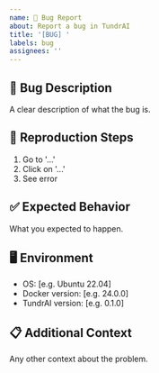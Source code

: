 ```yaml
---
name: 🐛 Bug Report
about: Report a bug in TundrAI
title: '[BUG] '
labels: bug
assignees: ''
---
```


## 🐛 Bug Description
A clear description of what the bug is.

## 🔄 Reproduction Steps
1. Go to '...'
2. Click on '...'
3. See error

## ✅ Expected Behavior
What you expected to happen.

## 🖥️ Environment
- OS: [e.g. Ubuntu 22.04]
- Docker version: [e.g. 24.0.0]
- TundrAI version: [e.g. 0.1.0]

## 📋 Additional Context
Any other context about the problem.
